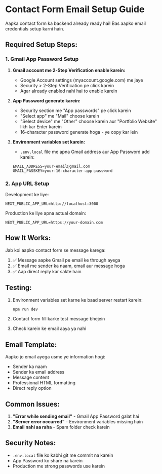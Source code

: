 # Contact Form Email Setup Guide

Aapka contact form ka backend already ready hai! Bas aapko email credentials setup karni hain.

## Required Setup Steps:

### 1. Gmail App Password Setup
1. **Gmail account me 2-Step Verification enable karein:**
   - Google Account settings (myaccount.google.com) me jaye
   - Security > 2-Step Verification pe click karein
   - Agar already enabled nahi hai to enable karein

2. **App Password generate karein:**
   - Security section me "App passwords" pe click karein
   - "Select app" me "Mail" choose karein
   - "Select device" me "Other" choose karein aur "Portfolio Website" likh kar Enter karein
   - 16-character password generate hoga - ye copy kar lein

3. **Environment variables set karein:**
   - `.env.local` file me apna Gmail address aur App Password add karein:
   ```
   EMAIL_ADDRESS=your-email@gmail.com
   GMAIL_PASSKEY=your-16-character-app-password
   ```

### 2. App URL Setup
Development ke liye:
```
NEXT_PUBLIC_APP_URL=http://localhost:3000
```

Production ke liye apna actual domain:
```
NEXT_PUBLIC_APP_URL=https://your-domain.com
```

## How It Works:

Jab koi aapko contact form se message karega:
1. ✅ Message aapke Gmail pe email ke through ayega
2. ✅ Email me sender ka naam, email aur message hoga
3. ✅ Aap direct reply kar sakte hain

## Testing:

1. Environment variables set karne ke baad server restart karein:
   ```bash
   npm run dev
   ```

2. Contact form fill karke test message bhejein

3. Check karein ke email aaya ya nahi

## Email Template:

Aapko jo email ayega usme ye information hogi:
- Sender ka naam
- Sender ka email address
- Message content
- Professional HTML formatting
- Direct reply option

## Common Issues:

1. **"Error while sending email"** - Gmail App Password galat hai
2. **"Server error occurred"** - Environment variables missing hain
3. **Email nahi aa raha** - Spam folder check karein

## Security Notes:

- `.env.local` file ko kabhi git me commit na karein
- App Password ko share na karein
- Production me strong passwords use karein
